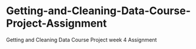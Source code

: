# Getting-and-Cleaning-Data-Course-Project-Assignment
Getting and Cleaning Data Course Project week 4 Assignment
